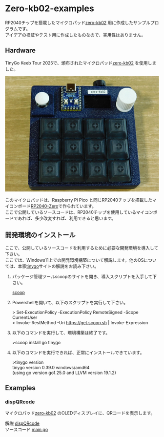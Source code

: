 # Zero-kb02-examples
<!-- pandoc -f markdown -t html5 -o README.html -c github.css README.md -->

RP2040チップを搭載したマイクロパッド[zero-kb02](https://github.com/sago35/tinygo_keeb_workshop_2024/blob/main/buildguide.md) 用に作成したサンプルプログラムです。  
アイデアの検証やテスト用に作成したものなので、実用性はありません。  

## Hardware

TinyGo Keeb Tour 2025で、頒布されたマイクロパッド[zero-kb02](https://github.com/sago35/tinygo_keeb_workshop_2024/blob/main/buildguide.md) を使用しました。  

![zero-kb02](photo/DSCN0151_800x600.jpg)  

このマイクロパッドは、Raspberry Pi Pico と同じRP2040チップを搭載したマイコンボード[RP2040-Zero](https://www.waveshare.com/wiki/RP2040-Zero)で作られています。  
ここで公開しているソースコードは、RP2040チップを使用しているマイコンボードであれば、多少改変すれば、利用できると思います。  

## 開発環境のインストール  

ここで、公開しているソースコードを利用するために必要な開発環境を導入して下さい。  
ここでは、Windows11上での開発環境構築について解説します。他のOSについては、本家[tinygo](https://tinygo.org/)サイトの解説をお読み下さい。  

1. パッケージ管理ツールscoopのサイトを開き、導入スクリプトを入手して下さい。  

	[scoop](https://github.com/ScoopInstaller/Scoop)

2. Powershellを開いて、以下のスクリプトを実行して下さい。  

	\> Set-ExecutionPolicy -ExecutionPolicy RemoteSigned -Scope CurrentUser  
	\> Invoke-RestMethod -Uri https://get.scoop.sh | Invoke-Expression  

3. 以下のコマンドを実行して、環境構築は終了です。

	\>scoop install go tinygo

4. 以下のコマンドを実行できれば、正常にインストールできています。  

	\>tinygo version  
	tinygo version 0.39.0 windows/amd64  
	(using go version go1.25.0 and LLVM version 19.1.2)

## Examples

### dispQRcode

マイクロパッド[zero-kb02](https://github.com/sago35/tinygo_keeb_workshop_2024/blob/main/buildguide.md) のOLEDディスプレイに、QRコードを表示します。  

解説 [dispQRcode](./dispQRcode/README.md)  
ソースコード 	[main.go](./dispQRcode/main.go)  

